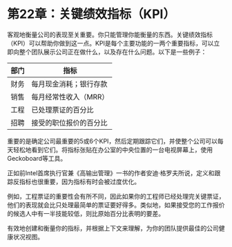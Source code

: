 # 第22章：关键绩效指标（KPI）

客观地衡量公司的表现至关重要。你只能管理你能衡量的东西。关键绩效指标（KPI）可以帮助你做到这一点。KPI是每个主要功能的一两个重要指标，可以立即向整个团队展示公司正在做什么，以及存在什么问题。以下是一些例子：

部门 | 指标
--- | ---
财务 | 每月现金消耗；银行存款
销售 | 每月经常性收入（MRR）
工程 | 已处理票证的百分比
招聘 | 接受的职位报价的百分比

重要的是确定公司最重要的5或6个KPI，然后定期跟踪它们，并使整个公司可以每天轻松地看到它们。将指标张贴在办公室的中央位置的一台电视屏幕上，使用Geckoboard等工具。

正如前Intel首席执行官兼《高输出管理》一书的作者安迪·格罗夫所说，定义和跟踪反指标也很重要，因为指标有时会被过度优化。

例如，工程票证的重要性会有所不同，因此如果你的工程师已经处理完关键票证，他们的表现就会比只处理最简单的票证要好得多。类似地，如果接受您的工作报价的候选人中有一半技能较低，则比原始百分比表明的要差。

有效地创建和衡量你的指标，并根据上下文来理解，为你的团队提供最佳的公司健康状况视图。
